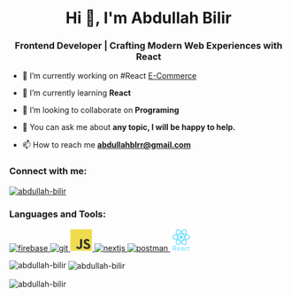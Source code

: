 <h1 align="center">Hi 👋, I'm Abdullah Bilir</h1>
<h3 align="center">Frontend Developer | Crafting Modern Web Experiences with React</h3>

- 🔭 I’m currently working on #React [E-Commerce](https://github.com/AbdullahBilir/commerceappp)

- 🌱 I’m currently learning **React**

- 👯 I’m looking to collaborate on **Programing**

- 💬 You can ask me about **any topic, I will be happy to help.**

- 📫 How to reach me **abdullahblrr@gmail.com**

<h3 align="left">Connect with me:</h3>
<p align="left">
<a href="https://linkedin.com/in/abdullah-bilir" target="blank"><img align="center" src="https://raw.githubusercontent.com/rahuldkjain/github-profile-readme-generator/master/src/images/icons/Social/linked-in-alt.svg" alt="abdullah-bilir" height="30" width="40" /></a>
</p>

<h3 align="left">Languages and Tools:</h3>
<p align="left"> <a href="https://firebase.google.com/" target="_blank" rel="noreferrer"> <img src="https://www.vectorlogo.zone/logos/firebase/firebase-icon.svg" alt="firebase" width="40" height="40"/> </a> <a href="https://git-scm.com/" target="_blank" rel="noreferrer"> <img src="https://www.vectorlogo.zone/logos/git-scm/git-scm-icon.svg" alt="git" width="40" height="40"/> </a> <a href="https://developer.mozilla.org/en-US/docs/Web/JavaScript" target="_blank" rel="noreferrer"> <img src="https://raw.githubusercontent.com/devicons/devicon/master/icons/javascript/javascript-original.svg" alt="javascript" width="40" height="40"/> </a> <a href="https://nextjs.org/" target="_blank" rel="noreferrer"> <img src="https://cdn.worldvectorlogo.com/logos/nextjs-2.svg" alt="nextjs" width="40" height="40"/> </a> <a href="https://postman.com" target="_blank" rel="noreferrer"> <img src="https://www.vectorlogo.zone/logos/getpostman/getpostman-icon.svg" alt="postman" width="40" height="40"/> </a> <a href="https://reactjs.org/" target="_blank" rel="noreferrer"> <img src="https://raw.githubusercontent.com/devicons/devicon/master/icons/react/react-original-wordmark.svg" alt="react" width="40" height="40"/> </a> </p>

<p><img align="left" src="https://github-readme-stats.vercel.app/api/top-langs?username=AbdullahBilir&show_icons=true&locale=en&layout=compact" alt="abdullah-bilir" /></p>

<p>&nbsp;<img align="center" src="https://github-readme-stats.vercel.app/api?username=AbdullahBilir&show_icons=true&locale=en" alt="abdullah-bilir" /></p>

<p><img align="center" src="https://github-readme-streak-stats.herokuapp.com/?user=AbdullahBilir&" alt="abdullah-bilir" /></p>
